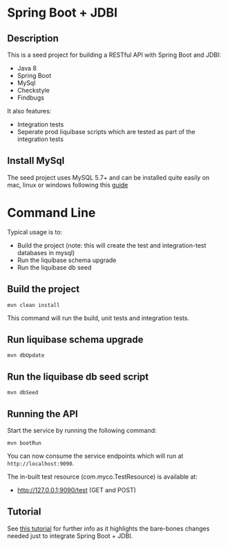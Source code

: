# Spring Boot + JDBI 

## Description

This is a seed project for building a RESTful API with Spring Boot and JDBI:

* Java 8
* Spring Boot
* MySql
* Checkstyle
* Findbugs

It also features:

* Integration tests
* Seperate prod liquibase scripts which are tested as part of the integration tests

## Install MySql
The seed project uses MySQL 5.7+ and can be installed quite easily on mac, linux or windows following
this [guide](http://dev.mysql.com/doc/refman/5.7/en/installing.html)

# Command Line #

Typical usage is to:

* Build the project (note: this will create the test and integration-test databases in mysql)
* Run the liquibase schema upgrade
* Run the liquibase db seed

## Build the project

```
mvn clean install
```

This command will run the build, unit tests and integration tests.

## Run liquibase schema upgrade

```
mvn dbUpdate
```

## Run the liquibase db seed script

```
mvn dbSeed
```

## Running the API

Start the service by running the following command:

```
mvn bootRun
```

You can now consume the service endpoints which will run at ```http://localhost:9090```.

The in-built test resource (com.myco.TestResource) is available at:

* http://127.0.0.1:9090/test (GET and POST)

## Tutorial

See [this tutorial](http://damianhagge.com/blog/2014/09/29/spring-boot-jdbi/) for further info as it highlights the bare-bones changes needed just to integrate Spring Boot + JDBI.
